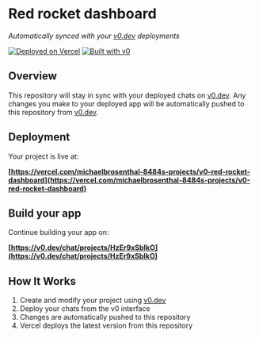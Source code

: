 # Red rocket dashboard

*Automatically synced with your [v0.dev](https://v0.dev) deployments*

[![Deployed on Vercel](https://img.shields.io/badge/Deployed%20on-Vercel-black?style=for-the-badge&logo=vercel)](https://vercel.com/michaelbrosenthal-8484s-projects/v0-red-rocket-dashboard)
[![Built with v0](https://img.shields.io/badge/Built%20with-v0.dev-black?style=for-the-badge)](https://v0.dev/chat/projects/HzEr9xSbIkO)

## Overview

This repository will stay in sync with your deployed chats on [v0.dev](https://v0.dev).
Any changes you make to your deployed app will be automatically pushed to this repository from [v0.dev](https://v0.dev).

## Deployment

Your project is live at:

**[https://vercel.com/michaelbrosenthal-8484s-projects/v0-red-rocket-dashboard](https://vercel.com/michaelbrosenthal-8484s-projects/v0-red-rocket-dashboard)**

## Build your app

Continue building your app on:

**[https://v0.dev/chat/projects/HzEr9xSbIkO](https://v0.dev/chat/projects/HzEr9xSbIkO)**

## How It Works

1. Create and modify your project using [v0.dev](https://v0.dev)
2. Deploy your chats from the v0 interface
3. Changes are automatically pushed to this repository
4. Vercel deploys the latest version from this repository
